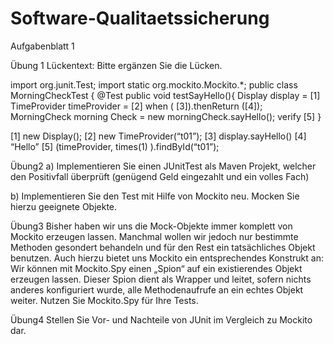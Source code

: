 # Software-Qualitaetssicherung

Aufgabenblatt 1

Übung 1
Lückentext: Bitte ergänzen Sie die Lücken.

import org.junit.Test;
import static org.mockito.Mockito.*;
public class MorningCheckTest {
@Test
public void testSayHello(){
Display display = [1]
TimeProvider timeProvider = [2]
when ( [3]).thenReturn ([4]);
MorningCheck morning Check = new morningCheck.sayHello();
verify [5]
}

[1] new Display();
[2] new TimeProvider(“t01”);
[3] display.sayHello()
[4] “Hello”
[5] (timeProvider, times(1) ).findById(“t01”);


Übung2
a) Implementieren Sie einen JUnitTest als Maven Projekt, welcher den Positivfall überprüft (genügend Geld eingezahlt und ein volles Fach)


b) Implementieren Sie den Test mit Hilfe von Mockito neu. Mocken Sie hierzu geeignete Objekte.

Übung3
Bisher haben wir uns die Mock-Objekte immer komplett von Mockito erzeugen lassen. Manchmal wollen wir jedoch nur bestimmte Methoden gesondert behandeln und für den Rest ein tatsächliches Objekt benutzen. Auch hierzu bietet uns Mockito ein entsprechendes Konstrukt an: Wir können mit Mockito.Spy einen „Spion“ auf ein existierendes Objekt erzeugen lassen. Dieser Spion dient als Wrapper und leitet, sofern nichts anderes konfiguriert wurde, alle Methodenaufrufe an ein echtes Objekt weiter. Nutzen Sie Mockito.Spy für Ihre Tests.

Übung4
Stellen Sie Vor- und Nachteile von JUnit im Vergleich zu Mockito dar.

